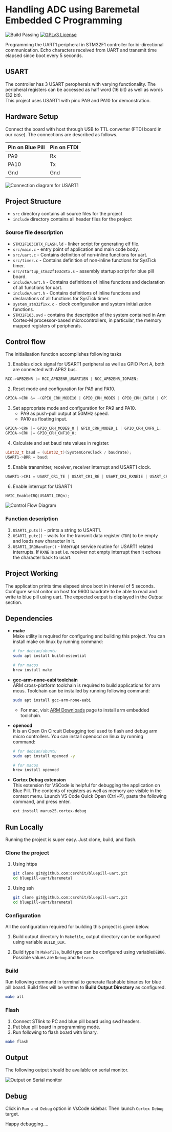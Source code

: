 # Handling ADC using Baremetal Embedded C Programming

![Build Passing](https://img.shields.io/badge/build-passing-brightgreen) [![GPLv3 License](https://img.shields.io/badge/License-GPL%20v3-yellow.svg)](https://opensource.org/licenses/)

Programming the UART1 peripheral in STM32F1 controller for bi-directional communication. Echo characters received from UART and transmit time elapsed since boot every 5 seconds.

## USART

The controller has 3 USART peropherals with varying functionality. The peripheral registers can be accessed as half word (16 bit) as well as words (32 bit).\
This project uses USART1 with pinc PA9 and PA10 for demonstration.

## Hardware Setup

Connect the board with host through USB to TTL converter (FTDI board in our case). The connections are described as follows.

| Pin on Blue Pill  | Pin on FTDI  |
|------------------ |------------- |
| PA9               | Rx           |
| PA10              | Tx           |
| Gnd               | Gnd          |

![Connection diagram for USART1](https://github.com/csrohit/bluepill-uart/blob/main/docs/label.png "Pin connection diagram for usart1")


## Project Structure

* `src` directory contains all source files for the project
* `include` directory contains all header files for the project

### Source file description

* `STM32F103C8TX_FLASH.ld`  - linker script for generating elf file.
* `src/main.c` - entry point of application and main code body.
* `src/uart.c` - Contains definition of non-inline functions for uart.
* `src/timer.c` - Contains definition of non-inline functions for SysTick timer.
* `src/startup_stm32f103c8tx.s` - assembly startup script for blue pill board.
* `include/uart.h` - Contains definitions of inline functions and declaration of all functions for uart.
* `include/uart.h` - Contains definitions of inline functions and declarations of all functions for SysTick timer.
* `system_stm32f1xx.c` - clock configuration and system initialization functions.
* `STM32F103.svd` - contains the description of the system contained in Arm Cortex-M processor-based microcontrollers, in particular, the memory mapped registers of peripherals.


## Control flow

The initialisation function accomplishes following tasks

1. Enables clock signal for USART1 peripheral as well as GPIO Port A, both are connected with APB2 bus.

```C
RCC->APB2ENR |= RCC_APB2ENR_USART1EN | RCC_APB2ENR_IOPAEN;
```

2. Reset mode and configuration for PA9 and PA10.

```C
GPIOA->CRH &= ~(GPIO_CRH_MODE10 | GPIO_CRH_MODE9 | GPIO_CRH_CNF10 | GPIO_CRH_CNF9);
```

3. Set appropriate mode and configuration for PA9 and PA10.
    * PA9 as push-pull output at 50MHz speed.
    * PA10 as floating input.

```C
GPIOA->CRH |= GPIO_CRH_MODE9_0 | GPIO_CRH_MODE9_1 | GPIO_CRH_CNF9_1;
GPIOA->CRH |= GPIO_CRH_CNF10_0;
```

4. Calculate and set baud rate values in register.

```C
uint32_t baud = (uint32_t)(SystemCoreClock / baudrate);
USART1->BRR = baud;
```

5. Enable transmitter, receiver, receiver interrupt and USART1 clock.

```C
USART1->CR1 = USART_CR1_TE | USART_CR1_RE | USART_CR1_RXNEIE | USART_CR1_UE;
```

6. Enable interrupt for USART1

```C
NVIC_EnableIRQ(USART1_IRQn);
```

![Control Flow Diagram](https://github.com/csrohit/bluepill-uart/blob/main/docs/github-cover.png "Control flow diagram for usart")

### Function description

1. `USART1_puts()` - prints a string to USART1.
2. `USART1_putc()` - waits for the transmit data register (`TDR`) to be empty and loads new character in it.
3. `USART1_IRQHandler()` - Interrupt service routine for USART1 related interrupts. If `RXNE` is set i.e. receiver not empty interrupt then it echoes the character back to usart.

## Project Working

The application prints time elapsed since boot in interval of 5 seconds. Configure serial onitor on host for 9600 baudrate to be able to read and write to blue pill using uart. The expected output is displayed in the *Output* section.

## Dependencies

* **make**\
    Make utility is required for configuring and building this project. You can install make on linux by running command:

    ```bash
    # for debian/ubuntu
    sudo apt install build-essential

    # for macos
    brew install make 
    ```

* **gcc-arm-none-eabi toolchain**\
    ARM cross-platform toolchain is required to build applications for arm mcus. Toolchain can be installed by running following command:

    ```bash
    sudo apt install gcc-arm-none-eabi
    ```
  * For mac, visit [ARM Downloads](https://developer.arm.com/downloads/-/gnu-rm) page to install arm embedded toolchain.

* **openocd**\
    It is an Open On Circuit Debugging tool used to flash and debug arm micro controllers. You can install openocd on linux by running command:

   ```bash
   # for debian/ubuntu
   sudo apt install openocd -y

   # for macos
   brew install openocd
   ```

* **Cortex Debug extension**\
    This extension for VSCode is helpful for debugging the application on Blue Pill. The contents of registers as well as memory are visible in the context menu.
    Launch VS Code Quick Open (Ctrl+P), paste the following command, and press enter.

     ```bash
    ext install marus25.cortex-debug
    ```

## Run Locally

Running the project is super easy. Just clone, build, and flash.

### Clone the project

1. Using https

    ```bash
    git clone git@github.com:csrohit/bluepill-uart.git
    cd bluepill-uart/baremetal
    ```

2. Using ssh

    ```bash
    git clone git@github.com:csrohit/bluepill-uart.git
    cd bluepill-uart/baremetal
    ```

### Configuration

All the configuration required for building this project is given below.

1. Build output directory
    In `Makefile`, output directory can be configured using variable `BUILD_DIR`.

2. Build type
    In `Makefile`, build type can be configured using variable`DEBUG`. Possible values are `Debug` and `Release`.


### Build

Run following command in terminal to generate flashable binaries for blue pill board. Build files will be written to **Build Output Directory** as configured.

```bash
make all
```

### Flash

1. Connect STlink to PC and blue pill board using swd headers.
2. Put blue pill board in programming mode.
3. Run following to flash board with binary.

```bash
make flash
```

## Output

The following output should be available on serial monitor.

![Output on Serial monitor](https://github.com/csrohit/bluepill-uart/blob/main/docs/output.jpg "Serial messages printed on monitor")


## Debug

Click in `Run and Debug` option in VsCode sidebar. Then launch `Cortex Debug` target.

Happy debugging....
